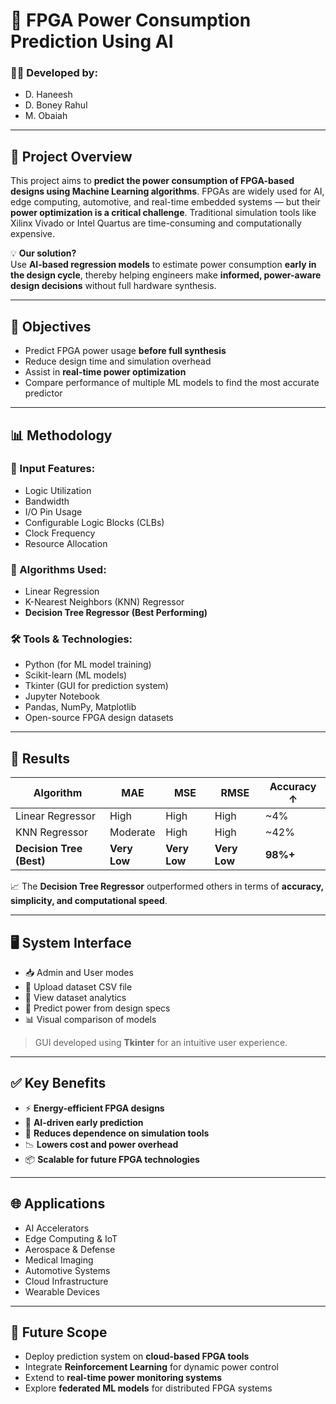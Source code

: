 # 🔌 FPGA Power Consumption Prediction Using AI

### 👨‍💻 Developed by:
- D. Haneesh 
- D. Boney Rahul
- M. Obaiah

---

## 📘 Project Overview

This project aims to **predict the power consumption of FPGA-based designs using Machine Learning algorithms**. FPGAs are widely used for AI, edge computing, automotive, and real-time embedded systems — but their **power optimization is a critical challenge**. Traditional simulation tools like Xilinx Vivado or Intel Quartus are time-consuming and computationally expensive.

💡 **Our solution?**  
Use **AI-based regression models** to estimate power consumption **early in the design cycle**, thereby helping engineers make **informed, power-aware design decisions** without full hardware synthesis.

---

## 🎯 Objectives

- Predict FPGA power usage **before full synthesis**
- Reduce design time and simulation overhead
- Assist in **real-time power optimization**
- Compare performance of multiple ML models to find the most accurate predictor

---

## 📊 Methodology

### 🔧 Input Features:
- Logic Utilization
- Bandwidth
- I/O Pin Usage
- Configurable Logic Blocks (CLBs)
- Clock Frequency
- Resource Allocation

### 🤖 Algorithms Used:
- Linear Regression
- K-Nearest Neighbors (KNN) Regressor
- **Decision Tree Regressor (Best Performing)**

### 🛠 Tools & Technologies:
- Python (for ML model training)
- Scikit-learn (ML models)
- Tkinter (GUI for prediction system)
- Jupyter Notebook
- Pandas, NumPy, Matplotlib
- Open-source FPGA design datasets

---

## 🧪 Results

| Algorithm              | MAE     | MSE    | RMSE    | Accuracy ↑ |
|------------------------|-----------|-----------|-----------|------------|
| Linear Regressor       | High  | High  | High  | ~4%       |
| KNN Regressor          | Moderate      | High       | High       | ~42%       |
| **Decision Tree (Best)** | **Very Low** | **Very Low** | **Very Low** | **98%+**   |

📈 The **Decision Tree Regressor** outperformed others in terms of **accuracy, simplicity, and computational speed**.

---

## 🖥️ System Interface

- 📥 Admin and User modes
- 📂 Upload dataset CSV file
- 🔄 View dataset analytics
- 🧠 Predict power from design specs
- 📊 Visual comparison of models

> GUI developed using **Tkinter** for an intuitive user experience.

---

## ✅ Key Benefits

- ⚡ **Energy-efficient FPGA designs**
- 🧠 **AI-driven early prediction**
- 🔁 **Reduces dependence on simulation tools**
- 📉 **Lowers cost and power overhead**
- 📦 **Scalable for future FPGA technologies**

---

## 🌐 Applications

- AI Accelerators  
- Edge Computing & IoT  
- Aerospace & Defense  
- Medical Imaging  
- Automotive Systems  
- Cloud Infrastructure  
- Wearable Devices  

---

## 🔮 Future Scope

- Deploy prediction system on **cloud-based FPGA tools**
- Integrate **Reinforcement Learning** for dynamic power control
- Extend to **real-time power monitoring systems**
- Explore **federated ML models** for distributed FPGA systems
